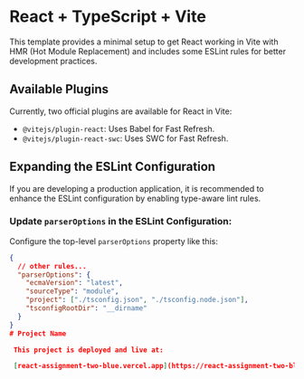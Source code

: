 # React + TypeScript + Vite

This template provides a minimal setup to get React working in Vite with HMR (Hot Module Replacement) and includes some ESLint rules for better development practices.

## Available Plugins

Currently, two official plugins are available for React in Vite:

- `@vitejs/plugin-react`: Uses Babel for Fast Refresh.
- `@vitejs/plugin-react-swc`: Uses SWC for Fast Refresh.

## Expanding the ESLint Configuration

If you are developing a production application, it is recommended to enhance the ESLint configuration by enabling type-aware lint rules.

### Update `parserOptions` in the ESLint Configuration:

Configure the top-level `parserOptions` property like this:

```json
{
  // other rules...
  "parserOptions": {
    "ecmaVersion": "latest",
    "sourceType": "module",
    "project": ["./tsconfig.json", "./tsconfig.node.json"],
    "tsconfigRootDir": "__dirname"
  }
}
# Project Name

 This project is deployed and live at:

 [react-assignment-two-blue.vercel.app](https://react-assignment-two-blue.vercel.app)
